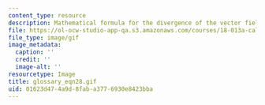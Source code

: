 ```yaml
---
content_type: resource
description: Mathematical formula for the divergence of the vector field w
file: https://ol-ocw-studio-app-qa.s3.amazonaws.com/courses/18-013a-calculus-with-applications-spring-2005/01623d474a9d8faba3776930e8423bba_glossary_eqn28.gif
file_type: image/gif
image_metadata:
  caption: ''
  credit: ''
  image-alt: ''
resourcetype: Image
title: glossary_eqn28.gif
uid: 01623d47-4a9d-8fab-a377-6930e8423bba
---
```

